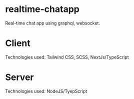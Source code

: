 # realtime-chatapp
Real-time chat app using graphql, websocket.

# Client
Technologies used: Tailwind CSS, SCSS, NextJs/TypeScript
# Server
Technologies used: NodeJS/TyepScript
